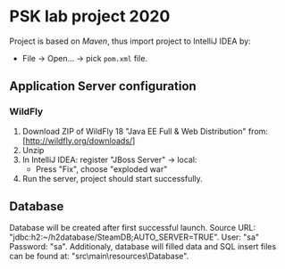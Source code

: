 # PSK lab project 2020
Project is based on *Maven*, thus import project to IntelliJ IDEA by:
* File -> Open... -> pick `pom.xml` file.

## Application Server configuration

### WildFly

1. Download ZIP of WildFly 18 "Java EE Full & Web Distribution" from: [http://wildfly.org/downloads/]
2. Unzip
3. In IntelliJ IDEA: register "JBoss Server" -> local:
    * Press "Fix", choose "exploded war"
4. Run the server, project should start successfully.

## Database

Database will be created after first successful launch. Source URL: "jdbc:h2:~/h2database/SteamDB;AUTO_SERVER=TRUE". User: "sa" Password: "sa".
Additionaly, database will filled data and SQL insert files can be found at: "src\main\resources\Database".
